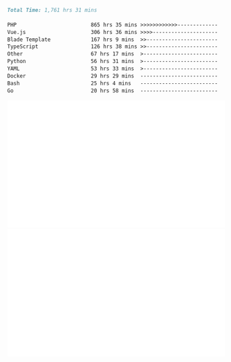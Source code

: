 <!--START_SECTION:waka-->

```markdown
Total Time: 1,761 hrs 31 mins

PHP                        865 hrs 35 mins >>>>>>>>>>>>-------------   47.33 %
Vue.js                     306 hrs 36 mins >>>>---------------------   16.77 %
Blade Template             167 hrs 9 mins  >>-----------------------   09.14 %
TypeScript                 126 hrs 38 mins >>-----------------------   06.92 %
Other                      67 hrs 17 mins  >------------------------   03.68 %
Python                     56 hrs 31 mins  >------------------------   03.09 %
YAML                       53 hrs 33 mins  >------------------------   02.93 %
Docker                     29 hrs 29 mins  -------------------------   01.61 %
Bash                       25 hrs 4 mins   -------------------------   01.37 %
Go                         20 hrs 58 mins  -------------------------   01.15 %
```

<!--END_SECTION:waka-->
<p align="center">
    <img src="https://raw.githubusercontent.com/rjp2525/rjp2525/output/generated/overview.svg">
    <img src="https://raw.githubusercontent.com/rjp2525/rjp2525/output/generated/languages.svg">
</p>
